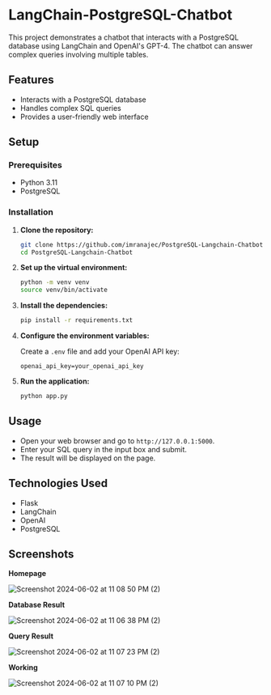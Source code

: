 # LangChain-PostgreSQL-Chatbot

This project demonstrates a chatbot that interacts with a PostgreSQL database using LangChain and OpenAI's GPT-4. The chatbot can answer complex queries involving multiple tables.

## Features

- Interacts with a PostgreSQL database
- Handles complex SQL queries
- Provides a user-friendly web interface

## Setup

### Prerequisites

- Python 3.11
- PostgreSQL

### Installation

1. **Clone the repository:**

    ```bash
    git clone https://github.com/imranajec/PostgreSQL-Langchain-Chatbot.git
    cd PostgreSQL-Langchain-Chatbot
    ```

2. **Set up the virtual environment:**

    ```bash
    python -m venv venv
    source venv/bin/activate
    ```

3. **Install the dependencies:**

    ```bash
    pip install -r requirements.txt
    ```

4. **Configure the environment variables:**

    Create a `.env` file and add your OpenAI API key:

    ```env
    openai_api_key=your_openai_api_key
    ```

5. **Run the application:**

    ```bash
    python app.py
    ```

## Usage

- Open your web browser and go to `http://127.0.0.1:5000`.
- Enter your SQL query in the input box and submit.
- The result will be displayed on the page.

## Technologies Used

- Flask
- LangChain
- OpenAI
- PostgreSQL

## Screenshots

**Homepage**

![Screenshot 2024-06-02 at 11 08 50 PM (2)](https://github.com/imranajec/PostgreSQL-Langchain-Chatbot/assets/136712125/4c05f6bd-1e3f-4a09-9262-f01ea32f63d7)

**Database Result**

![Screenshot 2024-06-02 at 11 06 38 PM (2)](https://github.com/imranajec/PostgreSQL-Langchain-Chatbot/assets/136712125/42322fc5-b563-4fbd-be7c-df4a77ed2980)

 **Query Result**
 
![Screenshot 2024-06-02 at 11 07 23 PM (2)](https://github.com/imranajec/PostgreSQL-Langchain-Chatbot/assets/136712125/e16567ef-a853-4753-9173-1d237af4a116)

**Working**

![Screenshot 2024-06-02 at 11 07 10 PM (2)](https://github.com/imranajec/PostgreSQL-Langchain-Chatbot/assets/136712125/077c257b-c7cd-435d-966f-230303c2c437)


